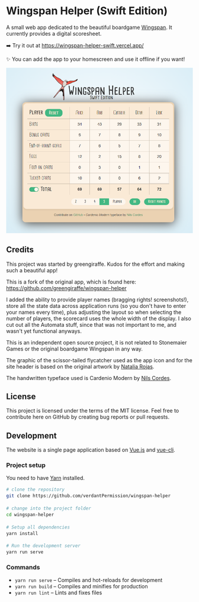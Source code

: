 # Wingspan Helper (Swift Edition)

A small web app dedicated to the beautiful boardgame [Wingspan](https://stonemaiergames.com/games/wingspan/). It currently provides a digital scoresheet.

:arrow_right: Try it out at https://wingspan-helper-swift.vercel.app/

:sparkles: You can add the app to your homescreen and use it offline if you want!

![Screenshot](screenshot.png?raw=true "Screenshot")

## Credits

This project was started by greengiraffe. Kudos for the effort and making such a beautiful app!

This is a fork of the original app, which is found here: https://github.com/greengiraffe/wingspan-helper

I added the ability to provide player names (bragging rights! screenshots!), store all the state data across application runs (so you don't have to enter your names every time), plus adjusting the layout so when selecting the number of players, the scorecard uses the whole width of the display. I also cut out all the Automata stuff, since that was not important to me, and wasn't yet functional anyways.

This is an independent open source project, it is not related to Stonemaier Games or the original boardgame Wingspan in any way.

The graphic of the scissor-tailed flycatcher used as the app icon and for the site header is based on the original artwork by [Natalia Rojas](https://www.nataliarojasart.com/).

The handwritten typeface used is Cardenio Modern by [Nils Cordes](http://nilscordes.com/).

## License

This project is licensed under the terms of the MIT license. Feel free to contribute here on GitHub by creating bug reports or pull requests.

## Development

The website is a single page application based on [Vue.js](https://vuejs.org/) and [vue-cli](https://cli.vuejs.org/).

### Project setup

You need to have [Yarn](https://yarnpkg.com/en/) installed.

```sh
# clone the repository
git clone https://github.com/verdantPermission/wingspan-helper

# change into the project folder
cd wingspan-helper

# Setup all dependencies
yarn install

# Run the development server
yarn run serve
```

### Commands

- `yarn run serve` – Compiles and hot-reloads for development
- `yarn run build` – Compiles and minifies for production
- `yarn run lint` – Lints and fixes files
